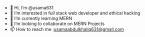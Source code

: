 - 👋 Hi, I’m @usama631
- 👀 I’m interested in full stack web developer and ethical hacking
- 🌱 I’m currently learning MERN
- 💞️ I’m looking to collaborate on MERN Projects
- 📫 How to reach me :usamaabdulkhaliq631@gmail.com

<!---
usama631/usama631 is a ✨ special ✨ repository because its `README.md` (this file) appears on your GitHub profile.
You can click the Preview link to take a look at your changes.
--->
